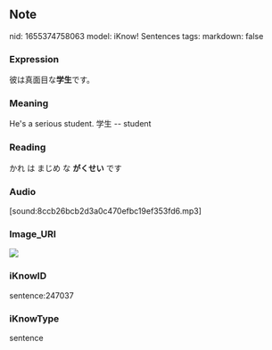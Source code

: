 ## Note
nid: 1655374758063
model: iKnow! Sentences
tags: 
markdown: false

### Expression
彼は真面目な<b>学生</b>です。

### Meaning
He's a serious student.
学生 -- student

### Reading
かれ は まじめ な <b>がくせい</b> です

### Audio
[sound:8ccb26bcb2d3a0c470efbc19ef353fd6.mp3]

### Image_URI
<img src="a5a25e8eecb35b11f6bd2629506eec37.jpg">

### iKnowID
sentence:247037

### iKnowType
sentence
